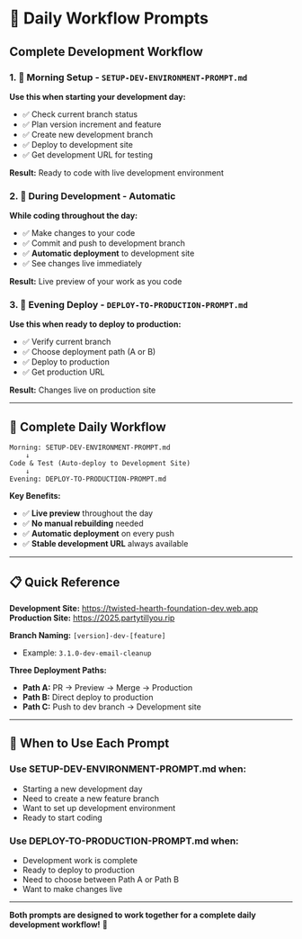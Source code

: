 # 🚀 Daily Workflow Prompts

## Complete Development Workflow

### 1. 🌅 **Morning Setup** - `SETUP-DEV-ENVIRONMENT-PROMPT.md`
**Use this when starting your development day:**

- ✅ Check current branch status
- ✅ Plan version increment and feature
- ✅ Create new development branch
- ✅ Deploy to development site
- ✅ Get development URL for testing

**Result:** Ready to code with live development environment

### 2. 🔄 **During Development** - Automatic
**While coding throughout the day:**

- ✅ Make changes to your code
- ✅ Commit and push to development branch
- ✅ **Automatic deployment** to development site
- ✅ See changes live immediately

**Result:** Live preview of your work as you code

### 3. 🌆 **Evening Deploy** - `DEPLOY-TO-PRODUCTION-PROMPT.md`
**Use this when ready to deploy to production:**

- ✅ Verify current branch
- ✅ Choose deployment path (A or B)
- ✅ Deploy to production
- ✅ Get production URL

**Result:** Changes live on production site

---

## 🔄 Complete Daily Workflow

```
Morning: SETUP-DEV-ENVIRONMENT-PROMPT.md
    ↓
Code & Test (Auto-deploy to Development Site)
    ↓
Evening: DEPLOY-TO-PRODUCTION-PROMPT.md
```

**Key Benefits:**
- ✅ **Live preview** throughout the day
- ✅ **No manual rebuilding** needed
- ✅ **Automatic deployment** on every push
- ✅ **Stable development URL** always available

---

## 📋 Quick Reference

**Development Site:** https://twisted-hearth-foundation-dev.web.app
**Production Site:** https://2025.partytillyou.rip

**Branch Naming:** `[version]-dev-[feature]`
- Example: `3.1.0-dev-email-cleanup`

**Three Deployment Paths:**
- **Path A:** PR → Preview → Merge → Production
- **Path B:** Direct deploy to production  
- **Path C:** Push to dev branch → Development site

---

## 🎯 When to Use Each Prompt

### Use SETUP-DEV-ENVIRONMENT-PROMPT.md when:
- Starting a new development day
- Need to create a new feature branch
- Want to set up development environment
- Ready to start coding

### Use DEPLOY-TO-PRODUCTION-PROMPT.md when:
- Development work is complete
- Ready to deploy to production
- Need to choose between Path A or Path B
- Want to make changes live

---

**Both prompts are designed to work together for a complete daily development workflow!** 🚀
